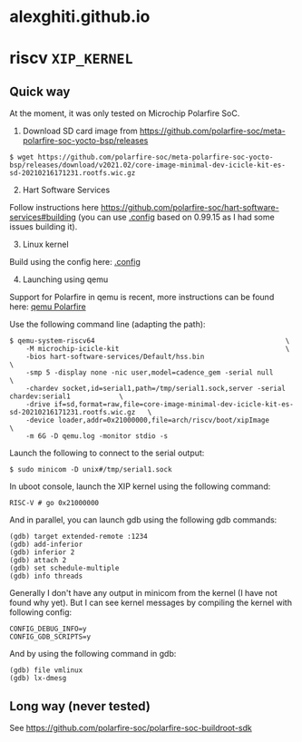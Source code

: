 # alexghiti.github.io

riscv `XIP_KERNEL`
==================

Quick way
---------

At the moment, it was only tested on Microchip Polarfire SoC.

1. Download SD card image from https://github.com/polarfire-soc/meta-polarfire-soc-yocto-bsp/releases

```
$ wget https://github.com/polarfire-soc/meta-polarfire-soc-yocto-bsp/releases/download/v2021.02/core-image-minimal-dev-icicle-kit-es-sd-20210216171231.rootfs.wic.gz
```

2. Hart Software Services

Follow instructions here https://github.com/polarfire-soc/hart-software-services#building (you can use [ .config](https://github.com/AlexGhiti/alexghiti.github.io/blob/main/xip/hss/.config) based on 0.99.15 as I had some issues building it).

3. Linux kernel

Build using the config here: [ .config ](https://github.com/AlexGhiti/alexghiti.github.io/blob/main/xip/kernel/.config)

4. Launching using qemu

Support for Polarfire in qemu is recent, more instructions can be found here: [qemu Polarfire](https://wiki.qemu.org/Documentation/Platforms/RISCV#Microchip_PolarFire_SoC_Icicle_Kit)

Use the following command line (adapting the path):

```
$ qemu-system-riscv64 												\
	-M microchip-icicle-kit											\
	-bios hart-software-services/Default/hss.bin								\
	-smp 5 -display none -nic user,model=cadence_gem -serial null						\
	-chardev socket,id=serial1,path=/tmp/serial1.sock,server -serial chardev:serial1			\
	-drive if=sd,format=raw,file=core-image-minimal-dev-icicle-kit-es-sd-20210216171231.rootfs.wic.gz	\
	-device loader,addr=0x21000000,file=arch/riscv/boot/xipImage						\
	-m 6G -D qemu.log -monitor stdio -s
```

Launch the following to connect to the serial output:

```
$ sudo minicom -D unix#/tmp/serial1.sock
```

In uboot console, launch the XIP kernel using the following command:

```
RISC-V # go 0x21000000
```

And in parallel, you can launch gdb using the following gdb commands:

```
(gdb) target extended-remote :1234
(gdb) add-inferior
(gdb) inferior 2
(gdb) attach 2
(gdb) set schedule-multiple
(gdb) info threads
```

Generally I don't have any output in minicom from the kernel (I have not found why yet). But I can see kernel messages by compiling the kernel with following config:

```
CONFIG_DEBUG_INFO=y
CONFIG_GDB_SCRIPTS=y
```

And by using the following command in gdb:

```
(gdb) file vmlinux
(gdb) lx-dmesg
```

Long way (never tested)
-----------------------

See https://github.com/polarfire-soc/polarfire-soc-buildroot-sdk
